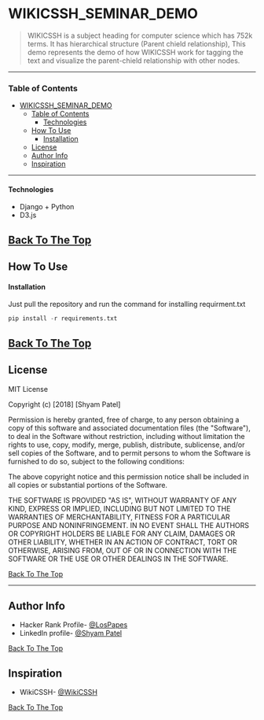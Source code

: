 # WIKICSSH_SEMINAR_DEMO


> WIKICSSH is a subject heading for computer science which has 752k terms. It has hierarchical structure (Parent chield relationship), This demo represents the demo of how WIKICSSH work for tagging the text and visualize the parent-chield relationship with other nodes.

---

### Table of Contents
- [WIKICSSH_SEMINAR_DEMO](#wikicssh-seminar-demo)
    + [Table of Contents](#table-of-contents)
      - [Technologies](#technologies)
  * [How To Use](#how-to-use)
      - [Installation](#installation)
  * [License](#license)
  * [Author Info](#author-info)
  * [Inspiration](#inspiration)

---


#### Technologies

- Django + Python
- D3.js

[Back To The Top](#wikicssh-seminar-demo)
---
## How To Use

#### Installation
Just pull the repository and run the command for installing requirment.txt

```python
pip install -r requirements.txt
```

[Back To The Top](#wikicssh-seminar-demo)
---

## License

MIT License

Copyright (c) [2018] [Shyam Patel]

Permission is hereby granted, free of charge, to any person obtaining a copy
of this software and associated documentation files (the "Software"), to deal
in the Software without restriction, including without limitation the rights
to use, copy, modify, merge, publish, distribute, sublicense, and/or sell
copies of the Software, and to permit persons to whom the Software is
furnished to do so, subject to the following conditions:

The above copyright notice and this permission notice shall be included in all
copies or substantial portions of the Software.

THE SOFTWARE IS PROVIDED "AS IS", WITHOUT WARRANTY OF ANY KIND, EXPRESS OR
IMPLIED, INCLUDING BUT NOT LIMITED TO THE WARRANTIES OF MERCHANTABILITY,
FITNESS FOR A PARTICULAR PURPOSE AND NONINFRINGEMENT. IN NO EVENT SHALL THE
AUTHORS OR COPYRIGHT HOLDERS BE LIABLE FOR ANY CLAIM, DAMAGES OR OTHER
LIABILITY, WHETHER IN AN ACTION OF CONTRACT, TORT OR OTHERWISE, ARISING FROM,
OUT OF OR IN CONNECTION WITH THE SOFTWARE OR THE USE OR OTHER DEALINGS IN THE
SOFTWARE.

[Back To The Top](#wikicssh-seminar-demo)

---

## Author Info

- Hacker Rank Profile- [@LosPapes](https://www.hackerrank.com/LosPepes)
- LinkedIn profile- [@Shyam Patel](https://www.linkedin.com/in/patelshyam54/)

[Back To The Top](#wikicssh-seminar-demo)

## Inspiration
- WikiCSSH- [@WikiCSSH](https://github.com/uiuc-ischool-scanr/WikiCSSH)

[Back To The Top](#wikicssh-seminar-demo)
